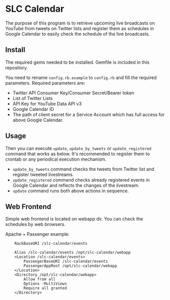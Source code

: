 # SLC Calendar

The purpose of this program is to retrieve upcoming live broadcasts on YouTube from tweets on Twitter lists and register them as schedules in Google Calendar to easily check the schedule of the live broadcasts.

## Install

The required gems needed to be installed. Gemfile is included in this repository.

You need to rename `config.rb.example` to `config.rb` and fill the required parameters.
Required parameters are:
 - Twitter API Consumer Key/Consumer Secret/Bearer token
 - List of Twitter Lists
 - API Key for YouTube Data API v3
 - Google Calendar ID
 - The path of client secret for a Service Account which has full access for above Google Calendar.

## Usage

Then you can execute `update`, `update_by_tweets` or `update_registered` command that works as below. It's recommended to register them to crontab or any periodical execution mechanism.
 - `update_by_tweets` command checks the tweets from Twitter list and register tweeted livestreams.
 - `update_registered` command checks already registered events in Google Calendar and reflects the changes of the livestream.
 - `update` command runs both above actions in sequence.

## Web Frontend

Simple web frontend is located on webapp dir.
You can check the schedules by web browsers.

Apache + Passenger example:

```
    RackBaseURI /slc-calendar/events

    Alias /slc-calendar/events /opt/slc-calendar/webapp
    <Location /slc-calendar/events>
        PassengerBaseURI /slc-calendar/events
        PassengerAppRoot /opt/slc-calendar/webapp
    </Location>
    <Directory /opt/slc-calendar/webapp>
        Allow from all
        Options -MultiViews
        Require all granted
    </Directory>
```

